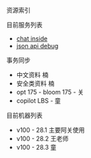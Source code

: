 资源索引

目前服务列表

* [chat inside ](https://c.tibok.org)
* [json api debug](https://j.tibok.org)


事务同步
* 中文资料  楠
* 安全类资料  楠
* opt 175 - bloom 175 - 关
* copilot LBS - 童


目前机器列表

* v100 - 28.1  主要阿关使用
* v100 - 28.2  王老师
* v100 - 28.3  童

